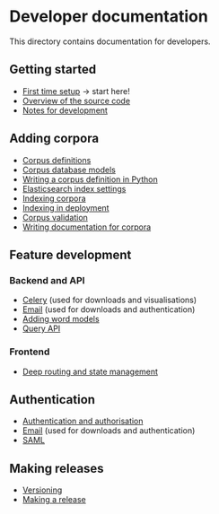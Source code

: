# Developer documentation

This directory contains documentation for developers.

## Getting started

- [First time setup](./First-time-setup.md) -> start here!
- [Overview of the source code](./Overview.md)
- [Notes for development](./Notes-for-development.md)

## Adding corpora

- [Corpus definitions](./Corpus-definitions.md)
- [Corpus database models](/Corpus-database-models.md)
- [Writing a corpus definition in Python](./Writing-a-corpus-definition-in-Python.md)
- [Elasticsearch index settings](./Elasticsearch-index-settings.md)
- [Indexing corpora](./Indexing-corpora.md)
- [Indexing in deployment](./Indexing-on-server.md)
- [Corpus validation](./Corpus-validation.md)
- [Writing documentation for corpora](./Corpus-documentation.md)

## Feature development

### Backend and API

- [Celery](./Celery.md) (used for downloads and visualisations)
- [Email](./Email.md) (used for downloads and authentication)
- [Adding word models](./Adding-word-models.md)
- [Query API](./Query-api.md)

### Frontend

- [Deep routing and state management](./Frontend-deep-routing-and-state-management.md)

## Authentication

- [Authentication and authorisation](./Authentication-and-authorization.md)
- [Email](./Email.md) (used for downloads and authentication)
- [SAML](./SAML.md)

## Making releases

- [Versioning](./Versioning.md)
- [Making a release](./Making-a-release.md)
